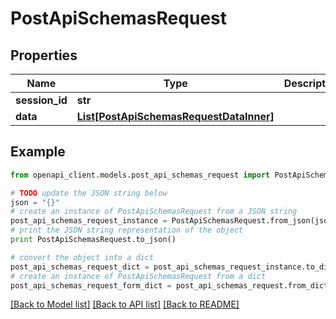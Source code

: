 # PostApiSchemasRequest


## Properties

Name | Type | Description | Notes
------------ | ------------- | ------------- | -------------
**session_id** | **str** |  | [optional] 
**data** | [**List[PostApiSchemasRequestDataInner]**](PostApiSchemasRequestDataInner.md) |  | [optional] 

## Example

```python
from openapi_client.models.post_api_schemas_request import PostApiSchemasRequest

# TODO update the JSON string below
json = "{}"
# create an instance of PostApiSchemasRequest from a JSON string
post_api_schemas_request_instance = PostApiSchemasRequest.from_json(json)
# print the JSON string representation of the object
print PostApiSchemasRequest.to_json()

# convert the object into a dict
post_api_schemas_request_dict = post_api_schemas_request_instance.to_dict()
# create an instance of PostApiSchemasRequest from a dict
post_api_schemas_request_form_dict = post_api_schemas_request.from_dict(post_api_schemas_request_dict)
```
[[Back to Model list]](../README.md#documentation-for-models) [[Back to API list]](../README.md#documentation-for-api-endpoints) [[Back to README]](../README.md)


